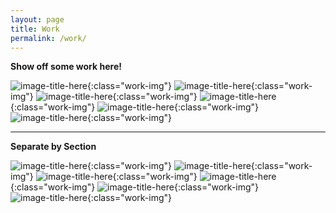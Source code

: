 ```yaml
---
layout: page
title: Work
permalink: /work/
---
```


**Show off some work here!**

![image-title-here](../img/work.jpg){:class="work-img"}
![image-title-here](../img/work.jpg){:class="work-img"}
![image-title-here](../img/work.jpg){:class="work-img"}
![image-title-here](../img/work.jpg){:class="work-img"}
![image-title-here](../img/work.jpg){:class="work-img"}
![image-title-here](../img/work.jpg){:class="work-img"}

__________

**Separate by Section**

![image-title-here](../img/work.jpg){:class="work-img"}
![image-title-here](../img/work.jpg){:class="work-img"}
![image-title-here](../img/work.jpg){:class="work-img"}
![image-title-here](../img/work.jpg){:class="work-img"}
![image-title-here](../img/work.jpg){:class="work-img"}
![image-title-here](../img/work.jpg){:class="work-img"}
